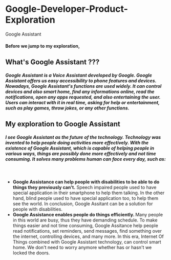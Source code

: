 # Google-Developer-Product-Exploration
Google Assistant

<h4 align="left"> Before we jump to my exploration, </h4>
<h2 align="left"> What's Google Assistant ??? </h2>
<h5> Google Assistant is a Voice Assistant developed by Google. Google Assistant offers us easy accessibility to phone features and devices. Nowadays, Google Assistant's functions are used widely. It can control devices and also smart home, find any informations online, read the notifications, open any apps requested, and also entertaining the user. Users can interact with it in real time, asking for help or entertainment, such as play games, throw jokes, or any other functions. </h5>

<h2 align="left"> My exploration to Google Assistant </h2>
<h5> I see Google Assistant as the future of the technology. Technology was invented to help people doing activities more effectively. With the existence of Google Assistant, which is capable of helping people in various ways, things are possibly done more effectively and not time consuming. It solves many problems human can face every day, such as: </h5>
</br>
<ul>
  <li><b> Google Assistance can help people with disabilities to be able to do things they previously can't.</b> Speech impaired people used to have special application in their smartphone to help them talking. In the other hand, blind people used to have special application too, to help them see the world. In conclusion, Google Assitant can be a solution for people with disabilities. </li>
  <li><b> Google Assistance enables people do things efficiently. </b> Many people in this world are busy, thus they have demanding schedule. To make things easier and not time consuming, Google Assitance help people read notifications, set reminders, send messages, find something over the internet, controlling devices, and many more. In this era, Internet Of Things combined with Google Assistant technology, can control smart home. We don't need to worry anymore whether has or hasn't we locked the doors. </li>
<!--  <li><b> Google Assistance also helps -->
</ul>
